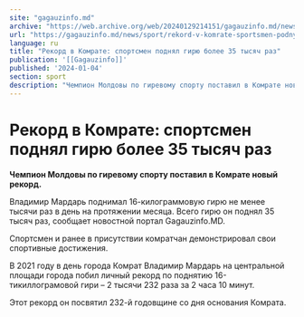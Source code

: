 ```yaml
---
site: "gagauzinfo.md"
archive: "https://web.archive.org/web/20240129214151/gagauzinfo.md/news/sport/rekord-v-komrate-sportsmen-podnyal-giryu-bolee-35-tisyach-raz"
url: "https://gagauzinfo.md/news/sport/rekord-v-komrate-sportsmen-podnyal-giryu-bolee-35-tisyach-raz"
language: ru
title: "Рекорд в Комрате: спортсмен поднял гирю более 35 тысяч раз"
publication: '[[Gagauzinfo]]'
published: '2024-01-04'
section: sport
description: "Чемпион Молдовы по гиревому спорту поставил в Комрате новый рекорд."
---
```


# Рекорд в Комрате: спортсмен поднял гирю более 35 тысяч раз

**Чемпион Молдовы по гиревому спорту поставил в Комрате новый рекорд.**

Владимир Мардарь поднимал 16-килограммовую гирю не менее тысячи раз в день на протяжении месяца. Всего гирю он поднял 35 тысяч раз, сообщает новостной портал Gagauzinfo.MD.

Спортсмен и ранее в присутствии комратчан демонстрировал свои спортивные достижения.

В 2021 году в день города Комрат Владимир Мардарь на центральной площади города побил личный рекорд по поднятию 16-тикиллограмовой гири – 2 тысячи 232 раза за 2 часа 10 минут.

Этот рекорд он посвятил 232-й годовщине со дня основания Комрата.